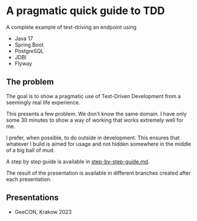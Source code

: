 # A pragmatic quick guide to TDD

A complete example of test-driving an endpoint using

* Java 17
* Spring Boot
* PostgreSQL
* JDBI
* Flyway

## The problem

The goal is to show a pragmatic use of Test-Driven Development from a seemingly real life experience.

This presents a few problem. We don't know the same domain. I have only some 30 minutes to show a way of working that
works extremely well for me.

I prefer, when possible, to do outside in development. This ensures that whatever I build is aimed for usage and not
hidden somewhere in the middle of a big ball of mud.

A step by step guide is available in [step-by-step-guide.md](step-by-step-guide.md).

The result of the presentation is available in different branches created after each presentation.

## Presentations

* GeeCON, Krakow 2023
